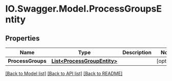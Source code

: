 # IO.Swagger.Model.ProcessGroupsEntity
## Properties

Name | Type | Description | Notes
------------ | ------------- | ------------- | -------------
**ProcessGroups** | [**List&lt;ProcessGroupEntity&gt;**](ProcessGroupEntity.md) |  | [optional] 

[[Back to Model list]](../README.md#documentation-for-models) [[Back to API list]](../README.md#documentation-for-api-endpoints) [[Back to README]](../README.md)

